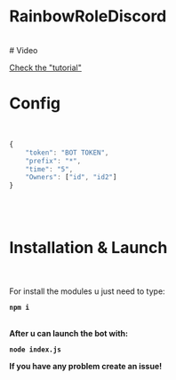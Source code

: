 # RainbowRoleDiscord
<br>
# Video
<br>

[Check the "tutorial"](https://www.youtube.com/watch?v=GJMjZCJ_VpI)

# Config
<br>

```js
{
	"token": "BOT TOKEN",
	"prefix": "*",
	"time": "5",
	"Owners": ["id", "id2"]
}
```
<br><br>
# Installation & Launch
<br>

<br>
For install the modules u just need to type:<b>

`npm i`

<br>After u can launch the bot with:<br>

`node index.js`

If you have any problem create an issue!
